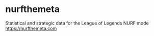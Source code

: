 # nurfthemeta
Statistical and strategic data for the League of Legends NURF mode https://nurfthemeta.com
